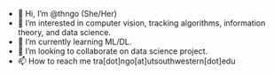 - 👋 Hi, I’m @thngo (She/Her)
- 👀 I’m interested in computer vision, tracking algorithms, information theory, and data science.
- 🌱 I’m currently learning ML/DL.
- 💞️ I’m looking to collaborate on data science project.
- 📫 How to reach me tra[dot]ngo[at]utsouthwestern[dot]edu

